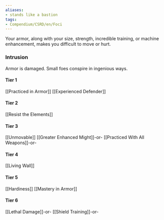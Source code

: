 ```yaml
---
aliases:
- stands like a bastion
tags:
- Compendium/CSRD/en/Foci
---
```


Your armor, along with your size, strength, incredible training, or machine enhancement, makes you difficult to move or hurt.
 ### Intrusion
Armor is damaged. Small foes conspire in ingenious ways.

#### Tier 1
[[Practiced in Armor]]
[[Experienced Defender]]
#### Tier 2
[[Resist the Elements]]
#### Tier 3
[[Unmovable]]
[[Greater Enhanced Might]]-or-
[[Practiced With All Weapons]]-or-
#### Tier 4
[[Living Wall]]
#### Tier 5
[[Hardiness]]
[[Mastery in Armor]]
#### Tier 6
[[Lethal Damage]]-or-
[[Shield Training]]-or-
